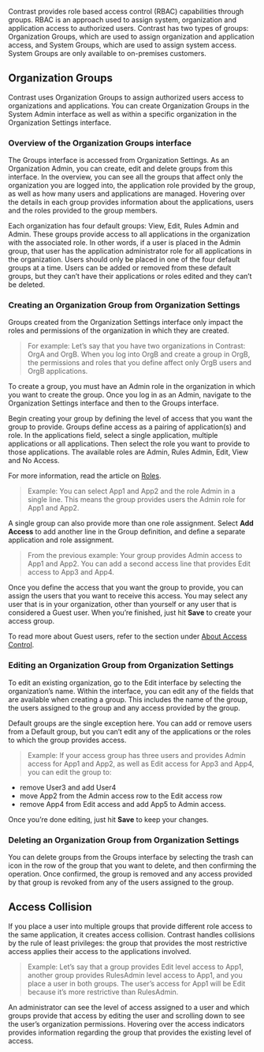 <!--
title: "Access Control Groups"
description: "Creating, Managing and Deleting Access Control Groups"
tags: "TeamServer groups acls"
-->

Contrast provides role based access control (RBAC) capabilities through groups. RBAC is an approach used to assign system, organization and application access to authorized users. Contrast has two types of groups: Organization Groups, which are used to assign organization and application access, and System Groups, which are used to assign system access. System Groups are only available to on-premises customers.

## Organization Groups

Contrast uses Organization Groups to assign authorized users access to organizations and applications. You can create Organization Groups in the System Admin interface as well as within a specific organization in the Organization Settings interface.

### Overview of the Organization Groups interface

The Groups interface is accessed from Organization Settings. As an Organization Admin, you can create, edit and delete groups from this interface. In the overview, you can see all the groups that affect only the organization you are logged into, the application role provided by the group, as well as how many users and applications are managed. Hovering over the details in each group provides information about the applications, users and the roles provided to the group members.

Each organization has four default groups: View, Edit, Rules Admin and Admin. These groups provide access to all applications in the organization with the associated role. In other words, if a user is placed in the Admin group, that user has the application administrator role for all applications in the organization. Users should only be placed in one of the four default groups at a time. Users can be added or removed from these default groups, but they can’t have their applications or roles edited and they can’t be deleted.

### Creating an Organization Group from Organization Settings

Groups created from the Organization Settings interface only impact the roles and permissions of the organization in which they are created. 

> For example: Let’s say that you have two organizations in Contrast: OrgA and OrgB. When you log into OrgB and create a group in OrgB, the permissions and roles that you define affect only OrgB users and OrgB applications.

To create a group, you must have an Admin role in the organization in which you want to create the group. Once you log in as an Admin, navigate to the Organization Settings interface and then to the Groups interface.

Begin creating your group by defining the level of access that you want the group to provide. Groups define access as a pairing of application(s) and role. In the applications field, select a single application, multiple applications or all applications. Then select the role you want to provide to those applications. The available roles are Admin, Rules Admin, Edit, View and No Access. 

For more information, read the article on [Roles](user_tsguideset.html#roles).

>Example: You can select App1 and App2 and the role Admin in a single line. This means the group provides users the Admin role for App1 and App2.

A single group can also provide more than one role assignment. Select **Add Access** to add another line in the Group definition, and define a separate application and role assignment. 

> From the previous example: Your group provides Admin access to App1 and App2. You can add a second access line that provides Edit access to App3 and App4.

Once you define the access that you want the group to provide, you can assign the users that you want to receive this access. You may select any user that is in your organization, other than yourself or any user that is considered a Guest user. When you’re finished, just hit **Save** to create your access group.

To read more about Guest users, refer to the section under [About Access Control](user_tsguideset.html#access).

### Editing an Organization Group from Organization Settings

To edit an existing organization, go to the Edit interface by selecting the organization’s name. Within the interface, you can edit any of the fields that are available when creating a group. This includes the name of the group, the users assigned to the group and any access provided by the group. 

Default groups are the single exception here. You can add or remove users from a Default group, but you can’t edit any of the applications or the roles to which the group provides access.

> Example: If your access group has three users and provides Admin access for App1 and App2, as well as Edit access for App3 and App4, you can edit the group to:
* remove User3 and add User4 
* move App2 from the Admin access row to the Edit access row 
* remove App4 from Edit access and add App5 to Admin access. 

Once you’re done editing, just hit **Save** to keep your changes.

### Deleting an Organization Group from Organization Settings

You can delete groups from the Groups interface by selecting the trash can icon in the row of the group that you want to delete, and then confirming the operation. Once confirmed, the group is removed and any access provided by that group is revoked from any of the users assigned to the group.

## Access Collision

If you place a user into multiple groups that provide different role access to the same application, it creates access collision. Contrast handles collisions by the rule of least privileges: the group that provides the most restrictive access applies their access to the applications involved.

> Example: Let’s say that a group provides Edit level access to App1, another group provides RulesAdmin level access to App1, and you place a user in both groups. The user’s access for App1 will be Edit because it’s more restrictive than RulesAdmin.

An administrator can see the level of access assigned to a user and which groups provide that access by editing the user and scrolling down to see the user’s organization permissions. Hovering over the access indicators provides information regarding the group that provides the existing level of access.

